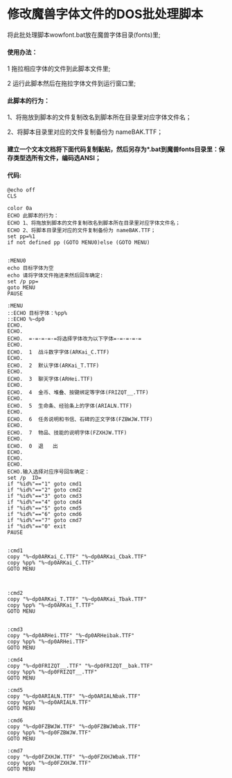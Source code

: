 # 修改魔兽字体文件的DOS批处理脚本
将此批处理脚本wowfont.bat放在魔兽字体目录(fonts)里;


#### 使用办法：

1 拖拉相应字体的文件到此脚本文件里;

2 运行此脚本然后在拖拉字体文件到运行窗口里;

#### 此脚本的行为：

1、将拖放到脚本的文件复制改名到脚本所在目录里对应字体文件名；

2、将脚本目录里对应的文件复制备份为 nameBAK.TTF；


#### 建立一个文本文档将下面代码复制黏贴，然后另存为*.bat到魔兽fonts目录里：保存类型选所有文件，编码选ANSI；
#### 代码: 
  
```
@echo off
CLS

color 0a
ECHO 此脚本的行为：
ECHO 1、将拖放到脚本的文件复制改名到脚本所在目录里对应字体文件名；
ECHO 2、将脚本目录里对应的文件复制备份为 nameBAK.TTF；
set pp=%1
if not defined pp (GOTO MENU0)else (GOTO MENU)


:MENU0
echo 目标字体为空
echo 请将字体文件拖进来然后回车确定:
set /p pp=
goto MENU
PAUSE

:MENU
::ECHO 目标字体：%pp%
::ECHO %~dp0
ECHO. 
ECHO.
ECHO.  =-=-=-=-=将选择字体改为以下字体=-=-=-=-=
ECHO.
ECHO.  1  战斗数字字体(ARKai_C.TTF)
ECHO.
ECHO.  2  默认字体(ARKai_T.TTF)
ECHO.
ECHO.  3  聊天字体(ARHei.TTF)
ECHO.
ECHO.  4  金币、堆叠、按键绑定等字体(FRIZQT__.TTF)
ECHO.
ECHO.  5  生命条、经验条上的字体(ARIALN.TTF)
ECHO.
ECHO.  6  任务说明和书信、石碑的正文字体(FZBWJW.TTF)
ECHO.
ECHO.  7  物品、技能的说明字体(FZXHJW.TTF)
ECHO.
ECHO.  0  退   出
ECHO.
ECHO.
ECHO.
ECHO.输入选择对应序号回车确定：
set /p  ID=
if "%id%"=="1" goto cmd1
if "%id%"=="2" goto cmd2
if "%id%"=="3" goto cmd3
if "%id%"=="4" goto cmd4
if "%id%"=="5" goto cmd5
if "%id%"=="6" goto cmd6
if "%id%"=="7" goto cmd7
if "%id%"=="0" exit
PAUSE


:cmd1
copy "%~dp0ARKai_C.TTF" "%~dp0ARKai_Cbak.TTF"
copy %pp% "%~dp0ARKai_C.TTF"
GOTO MENU



:cmd2
copy "%~dp0ARKai_T.TTF" "%~dp0ARKai_Tbak.TTF"
copy %pp% "%~dp0ARKai_T.TTF"
GOTO MENU


:cmd3
copy "%~dp0ARHei.TTF" "%~dp0ARHeibak.TTF"
copy %pp% "%~dp0ARHei.TTF"
GOTO MENU

:cmd4
copy "%~dp0FRIZQT__.TTF" "%~dp0FRIZQT__bak.TTF"
copy %pp% "%~dp0FRIZQT__.TTF"
GOTO MENU

:cmd5
copy "%~dp0ARIALN.TTF" "%~dp0ARIALNbak.TTF"
copy %pp% "%~dp0ARIALN.TTF"
GOTO MENU

:cmd6
copy "%~dp0FZBWJW.TTF" "%~dp0FZBWJWbak.TTF"
copy %pp% "%~dp0FZBWJW.TTF"
GOTO MENU

:cmd7
copy "%~dp0FZXHJW.TTF" "%~dp0FZXHJWbak.TTF"
copy %pp% "%~dp0FZXHJW.TTF"
GOTO MENU
```  


